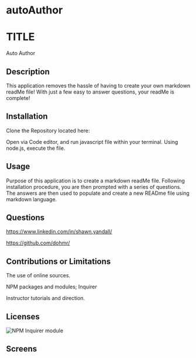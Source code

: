 
# autoAuthor

# TITLE

Auto Author

## Description

This application removes the hassle of having to create your own markdown readMe file! With just a few easy to answer questions, your readMe is complete!

## Installation

Clone the Repository located here:

Open via Code editor, and run javascript file within your terminal. Using node.js, execute the file.

## Usage

Purpose of this application is to create a markdown readMe file.
Following installation procedure, you are then prompted with a series of questions. The answers are then used to populate and create a new READme file using markdown language.

## Questions

https://www.linkedin.com/in/shawn.yandall/

https://github.com/dohmr/

## Contributions or Limitations

The use of online sources. 

NPM packages and modules; Inquirer

Instructor tutorials and direction.


## Licenses

![NPM](https://img.shields.io/npm/l/inquirer)
Inquirer module


## Screens



    
